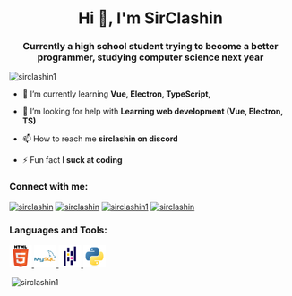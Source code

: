 <h1 align="center">Hi 👋, I'm SirClashin</h1>
<h3 align="center">Currently a high school student trying to become a better programmer, studying computer science next year</h3>

<p align="left"> <img src="https://komarev.com/ghpvc/?username=sirclashin1&label=Profile%20views&color=0e75b6&style=flat" alt="sirclashin1" /> </p>

- 🌱 I’m currently learning **Vue, Electron, TypeScript,**

- 🤝 I’m looking for help with **Learning web development (Vue, Electron, TS)**

- 📫 How to reach me **sirclashin on discord**

- ⚡ Fun fact **I suck at coding**

<h3 align="left">Connect with me:</h3>
<p align="left">
<a href="https://twitter.com/sirclashin" target="blank"><img align="center" src="https://raw.githubusercontent.com/rahuldkjain/github-profile-readme-generator/master/src/images/icons/Social/twitter.svg" alt="sirclashin" height="30" width="40" /></a>
<a href="https://www.hackerrank.com/sirclashin" target="blank"><img align="center" src="https://raw.githubusercontent.com/rahuldkjain/github-profile-readme-generator/master/src/images/icons/Social/hackerrank.svg" alt="sirclashin" height="30" width="40" /></a>
<a href="https://www.leetcode.com/sirclashin1" target="blank"><img align="center" src="https://raw.githubusercontent.com/rahuldkjain/github-profile-readme-generator/master/src/images/icons/Social/leet-code.svg" alt="sirclashin1" height="30" width="40" /></a>
<a href="https://discord.gg/sirclashin" target="blank"><img align="center" src="https://raw.githubusercontent.com/rahuldkjain/github-profile-readme-generator/master/src/images/icons/Social/discord.svg" alt="sirclashin" height="30" width="40" /></a>
</p>

<h3 align="left">Languages and Tools:</h3>
<p align="left"> <a href="https://www.w3.org/html/" target="_blank" rel="noreferrer"> <img src="https://raw.githubusercontent.com/devicons/devicon/master/icons/html5/html5-original-wordmark.svg" alt="html5" width="40" height="40"/> </a> <a href="https://www.mysql.com/" target="_blank" rel="noreferrer"> <img src="https://raw.githubusercontent.com/devicons/devicon/master/icons/mysql/mysql-original-wordmark.svg" alt="mysql" width="40" height="40"/> </a> <a href="https://pandas.pydata.org/" target="_blank" rel="noreferrer"> <img src="https://raw.githubusercontent.com/devicons/devicon/2ae2a900d2f041da66e950e4d48052658d850630/icons/pandas/pandas-original.svg" alt="pandas" width="40" height="40"/> </a> <a href="https://www.python.org" target="_blank" rel="noreferrer"> <img src="https://raw.githubusercontent.com/devicons/devicon/master/icons/python/python-original.svg" alt="python" width="40" height="40"/> </a> </p>

<p>&nbsp;<img align="center" src="https://github-readme-stats.vercel.app/api?username=sirclashin1&show_icons=true&locale=en" alt="sirclashin1" /></p>
